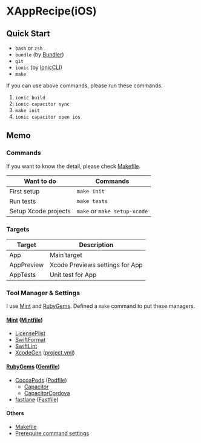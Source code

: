# XAppRecipe(iOS)
## Quick Start
* ```bash``` or ```zsh```
* ```bundle``` (by [Bundler])
* ```git```
* ```ionic``` (by [IonicCLI])
* ```make```

If you can use above commands, please run these commands.

1. ```ionic build```
2. ```ionic capacitor sync```
3. ```make init```
4. ```ionic capacitor open ios```


## Memo
### Commands
If you want to know the detail, please check [Makefile].

Want to do | Commands
--- | ---
First setup | ```make init```
Run tests | ```make tests```
Setup Xcode projects | ```make``` or ```make setup-xcode```

### Targets
Target | Description
--- | ---
App | Main target
AppPreview | Xcode Previews settings for App
AppTests | Unit test for App

### Tool Manager & Settings
I use [Mint] and [RubyGems].
Defined a ```make``` command to put these managers.

#### [Mint] ([Mintfile](./App/Mintfile))
* [LicensePlist]
* [SwiftFormat]
* [SwiftLint]
* [XcodeGen] ([project.yml](./App/project.yml))

#### [RubyGems] ([Gemfile](./App/Gemfile))
* [CocoaPods] ([Podfile](./App/Podfile))
  * [Capacitor](https://cocoapods.org/pods/Capacitor)
  * [CapacitorCordova](https://cocoapods.org/pods/CapacitorCordova)
* [fastlane] ([Fastfile](./App/fastlane/Fastfile))

#### Others
* [Makefile][Makefile]
* [Prerequire command settings](./scripts/setup-command.sh)


[Bundler]: https://bundler.io/
[CocoaPods]: https://cocoapods.org/
[fastlane]: https://fastlane.tools/
[IonicCLI]: https://ionicframework.com/
[LicensePlist]: https://github.com/mono0926/LicensePlist
[Makefile]: ./Makefile
[Mint]: https://github.com/yonaskolb/Mint
[Node]: https://nodejs.org/
[RubyGems]: https://rubygems.org/
[SwiftFormat]: https://github.com/nicklockwood/SwiftFormat
[SwiftLint]: https://github.com/realm/SwiftLint
[XcodeGen]: https://github.com/yonaskolb/XcodeGen
